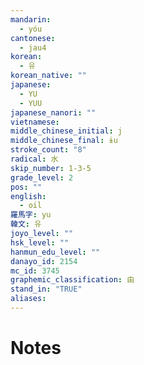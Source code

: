 ```yaml
---
mandarin:
  - yóu
cantonese:
  - jau4
korean:
  - 유
korean_native: ""
japanese:
  - YU
  - YUU
japanese_nanori: ""
vietnamese:
middle_chinese_initial: j
middle_chinese_final: ɨu
stroke_count: "8"
radical: 水
skip_number: 1-3-5
grade_level: 2
pos: ""
english:
  - oil
羅馬字: yu
韓文: 유
joyo_level: ""
hsk_level: ""
hanmun_edu_level: ""
danayo_id: 2154
mc_id: 3745
graphemic_classification: 由
stand_in: "TRUE"
aliases:
---
```


# Notes
